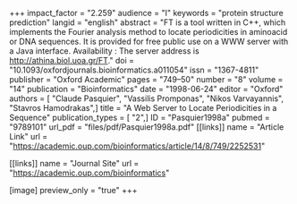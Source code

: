 +++
impact_factor = "2.259"
audience = "I"
keywords = "protein structure prediction"
langid = "english"
abstract = "FT is a tool written in C++, which implements the Fourier analysis method to locate periodicities in aminoacid or DNA sequences. It is provided for free public use on a WWW server with a Java interface. Availability : The server address is http://athina.biol.uoa.gr/FT."
doi = "10.1093/oxfordjournals.bioinformatics.a011054"
issn = "1367-4811"
publisher = "Oxford Academic"
pages = "749–50"
number = "8"
volume = "14"
publication = "Bioinformatics"
date = "1998-06-24"
editor = "Oxford"
authors = [ "Claude Pasquier", "Vassilis Promponas", "Nikos Varvayannis", "Stavros Hamodrakas",]
title = "A Web Server to Locate Periodicities in a Sequence"
publication_types = [ "2",]
ID = "Pasquier1998a"
pubmed = "9789101"
url_pdf = "files/pdf/Pasquier1998a.pdf"
[[links]]
name = "Article Link"
url = "https://academic.oup.com/bioinformatics/article/14/8/749/2252531"

[[links]]
name = "Journal Site"
url = "https://academic.oup.com/bioinformatics"

[image]
preview_only = "true"
+++
